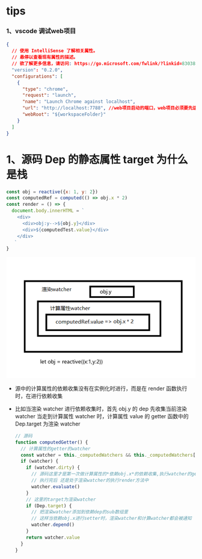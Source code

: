 # tips 
### 1、vscode 调试web项目
```json
{
  // 使用 IntelliSense 了解相关属性。 
  // 悬停以查看现有属性的描述。
  // 欲了解更多信息，请访问: https://go.microsoft.com/fwlink/?linkid=830387
  "version": "0.2.0",
  "configurations": [
    {
      "type": "chrome",
      "request": "launch",
      "name": "Launch Chrome against localhost",
      "url": "http://localhost:7788", //web项目启动的端口，web项目必须要先运行，再进行调试
      "webRoot": "${workspaceFolder}" 
    }
  ]
}
```
# 1、源码 Dep 的静态属性 target 为什么是栈

```javascript
const obj = reactive({x: 1, y: 2})
const computedRef = computed(() => obj.x * 2)
const render = () => {
  document.body.innerHTML = `
    <div>
      <div>obj:y-->${obj.y}</div>
      <div>${computedTest.value}</div>
    </div>
   `
}
```

![](./img/%E5%B5%8C%E5%A5%97watcher.jpg)

- 源中的计算属性的依赖收集没有在实例化时进行，而是在 render 函数执行时，在进行依赖收集
- 比如当渲染 watcher 进行依赖收集时，首先 obj.y 的 dep 先收集当前渲染 watcher
  当走到计算属性 watcher 时，计算属性 value 的 getter 函数中的 Dep.target 为渲染 watcher

  ```javascript
  // 源码
  function computedGetter() {
    // 计算属性的getter的watcher
    const watcher = this._computedWatchers && this._computedWatchers[key]
    if (watcher) {
      if (watcher.dirty) {
        // 源码这里才是第一次做计算属性的*依赖obj.x*的依赖收集,执行watcher的get方法
        // 执行完后 还是处于渲染watcher的执行render方法中
        watcher.evaluate()
      }
      // 这里的target为渲染watcher
      if (Dep.target) {
        // 把渲染watcher添加到依赖dep的sub数组里
        // 这样当依赖obj.x进行setter时，渲染watcher和计算watcher都会被通知
        watcher.depend()
      }
      return watcher.value
    }
  }
  ```
